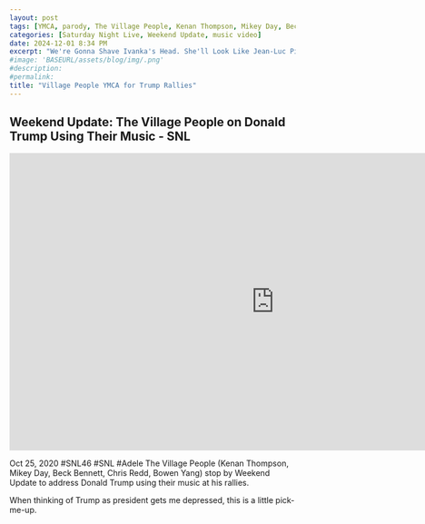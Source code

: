 ```yaml
---
layout: post
tags: [YMCA, parody, The Village People, Kenan Thompson, Mikey Day, Beck Bennett, Chris Redd, Bowen Yang, Weekend Update, Donald Trump]
categories: [Saturday Night Live, Weekend Update, music video]
date: 2024-12-01 8:34 PM
excerpt: "We're Gonna Shave Ivanka's Head. She'll Look Like Jean-Luc Picard"
#image: 'BASEURL/assets/blog/img/.png'
#description:
#permalink:
title: "Village People YMCA for Trump Rallies"
---
```



## Weekend Update: The Village People on Donald Trump Using Their Music - SNL

<iframe width="932" height="524" src="https://www.youtube.com/embed/vLk-dxZyp1Q" title="Weekend Update: The Village People on Donald Trump Using Their Music - SNL" frameborder="0" allow="accelerometer; autoplay; clipboard-write; encrypted-media; gyroscope; picture-in-picture; web-share" referrerpolicy="strict-origin-when-cross-origin" allowfullscreen></iframe>

Oct 25, 2020  #SNL46 #SNL #Adele
The Village People (Kenan Thompson, Mikey Day, Beck Bennett, Chris Redd, Bowen Yang) stop by Weekend Update to address Donald Trump using their music at his rallies.

When thinking of Trump as president gets me depressed, this is a little pick-me-up.